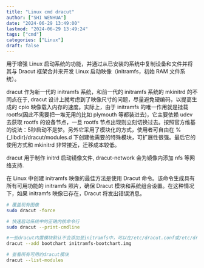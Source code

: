 ```yaml
---
title: "Linux cmd dracut"
author: ["SHI WENHUA"]
date: "2024-06-29 13:49:00"
lastmod: "2024-06-29 13:49:24"
tags: ["cmd"]
categories: ["Linux"]
draft: false
---
```


用于增强 Linux 启动系统的功能，并通过从已安装的系统中复制设备和文件并将其与 Dracut 框架合并来开发 Linux 启动映像（initramfs，初始 RAM 文件系统）。

dracut 作为新一代的 initramfs 系统，和前一代的 initramfs 系统的 mkinitrd 的不同点在于, dracut 设计上就考虑到了映像尺寸的问题，尽量避免硬编码，以提高生成的 cpio 映像载入内存的速度。实际上，由于 initramfs 的唯一作用就是挂载 rootfs(因此不需要把一堆无用的比如 plymouth 等都装进去)，它主要依赖 udev 去获取 rootfs 的设备节点，一旦 rootfs 节点出现则立刻切换过去。按照官方维基的说法：5秒启动不是梦。另外它采用了模块化的方式，使用者可自由在 %{_libdir}/dracut/modules.d 下创建他需要的特殊模块，可扩展性很强。最后它的使用方式和 mkinitrd 非常接近，迁移成本较低。

dracut 用于制作 initrd 启动镜像文件, dracut-network 会为镜像内添加 nfs 等网络支持.

在 Linux 中创建 initramfs 映像的最佳方法是使用 Dracut 命令。该命令生成具有所有可用功能的 initramfs 照片，确保 Dracut 模块和系统组合设置。在这种情况下，如果 initramfs 映像已存在，Dracut 将发出错误消息。

```bash
# 覆盖现有图像
sudo dracut -force

# 快速启动系统中的正确内核命令行
sudo dracut --print-cmdline

#一些dracut内置模块默认不会添加至initramfs中，可以在/etc/dracut.conf或/etc/dracut.conf.d/xxx.xonf中添加，也可以使用–add选项
dracut --add bootchart initramfs-bootchart.img

# 查看所有可用的dracut模块
dracut --list-modules
```
